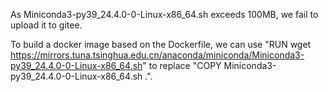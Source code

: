 As Miniconda3-py39_24.4.0-0-Linux-x86_64.sh exceeds 100MB, we fail to upload it to gitee.

To build a docker image based on the Dockerfile, we can use "RUN wget https://mirrors.tuna.tsinghua.edu.cn/anaconda/miniconda/Miniconda3-py39_24.4.0-0-Linux-x86_64.sh" to replace "COPY Miniconda3-py39_24.4.0-0-Linux-x86_64.sh .".
